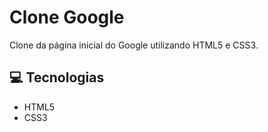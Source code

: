 Clone Google
=====================


Clone da página inicial do Google utilizando HTML5 e CSS3.


:computer: Tecnologias
------------

- HTML5
- CSS3
